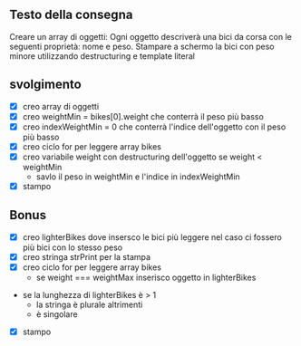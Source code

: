 ## Testo della consegna

Creare un array di oggetti:
Ogni oggetto descriverà una bici da corsa con le seguenti proprietà: nome e peso.
Stampare a schermo la bici con peso minore utilizzando destructuring e template literal

## svolgimento

- [x] creo array di oggetti
- [x] creo weightMin = bikes[0].weight che conterrà il peso più basso
- [x] creo indexWeightMin = 0 che conterrà l'indice dell'oggetto con il peso più basso
- [x] creo ciclo for per leggere array bikes
- [x] creo variabile weight con destructuring dell'oggetto
    se weight < weightMin
    - savlo il peso in weightMin e l'indice in indexWeightMin
- [x] stampo

## Bonus

- [x] creo lighterBikes dove insersco le bici più leggere nel caso ci fossero più bici con lo stesso peso
- [x] creo stringa strPrint per la stampa
- [x] creo ciclo for per leggere array bikes
    - se weight === weightMax
        inserisco oggetto in lighterBikes
- se la lunghezza di lighterBikes è > 1
    - la stringa è plurale
    altrimenti
    - è singolare
-[x] stampo
